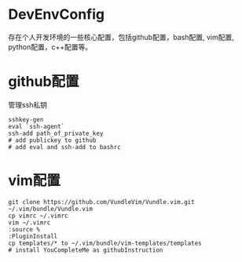 DevEnvConfig
==========
存在个人开发环境的一些核心配置，包括github配置，bash配置, vim配置, python配置，c++配置等。

# github配置
管理ssh私钥
```
sshkey-gen
eval `ssh-agent`
ssh-add path_of_private_key
# add publickey to github
# add eval and ssh-add to bashrc
```

# vim配置
```
git clone https://github.com/VundleVim/Vundle.vim.git ~/.vim/bundle/Vundle.vim
cp vimrc ~/.vimrc
vim ~/.vimrc
:source %
:PluginInstall
cp templates/* to ~/.vim/bundle/vim-templates/templates
# install YouCompleteMe as githubInstruction
```


